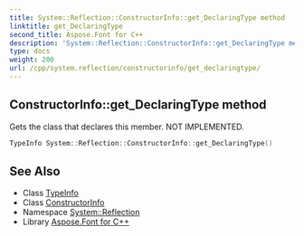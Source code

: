 ```yaml
---
title: System::Reflection::ConstructorInfo::get_DeclaringType method
linktitle: get_DeclaringType
second_title: Aspose.Font for C++
description: 'System::Reflection::ConstructorInfo::get_DeclaringType method. Gets the class that declares this member. NOT IMPLEMENTED in C++.'
type: docs
weight: 200
url: /cpp/system.reflection/constructorinfo/get_declaringtype/
---
```

## ConstructorInfo::get_DeclaringType method


Gets the class that declares this member. NOT IMPLEMENTED.

```cpp
TypeInfo System::Reflection::ConstructorInfo::get_DeclaringType()
```


## See Also

* Class [TypeInfo](../../../system/typeinfo/)
* Class [ConstructorInfo](../)
* Namespace [System::Reflection](../../)
* Library [Aspose.Font for C++](../../../)
